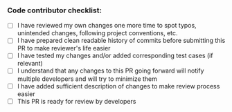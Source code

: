### Code contributor checklist:
* [ ] I have reviewed my own changes one more time to spot typos, unintended changes, following project conventions, etc.
* [ ] I have prepared clean readable history of commits before submitting this PR to make reviewer's life easier
* [ ] I have tested my changes and/or added corresponding test cases (if relevant)
* [ ] I understand that any changes to this PR going forward will notify multiple developers and will try to minimize them
* [ ] I have added sufficient description of changes to make review process easier
* [ ] This PR is ready for review by developers
